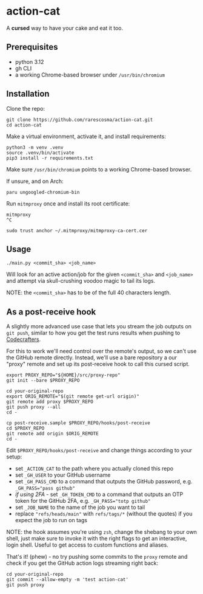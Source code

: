 # action-cat

A __cursed__ way to have your cake and eat it too.

## Prerequisites

- python 3.12
- gh CLI
- a working Chrome-based browser under `/usr/bin/chromium`

## Installation

Clone the repo:

```
git clone https://github.com/rarescosma/action-cat.git
cd action-cat
```

Make a virtual environment, activate it, and install requirements:

```
python3 -m venv .venv
source .venv/bin/activate
pip3 install -r requirements.txt
```

Make sure `/usr/bin/chromium` points to a working Chrome-based browser.

If unsure, and on Arch:

```
paru ungoogled-chromium-bin
```

Run `mitmproxy` once and install its root certificate:

```
mitmproxy
^C

sudo trust anchor ~/.mitmproxy/mitmproxy-ca-cert.cer
```

## Usage

```
./main.py <commit_sha> <job_name>
```

Will look for an active action/job for the given `<commit_sha>` and `<job_name>`
and attempt via skull-crushing voodoo magic to tail its logs.

NOTE: the `<commit_sha>` has to be of the full 40 characters length.

## As a post-receive hook

A slightly more advanced use case that lets you stream the job outputs on
`git push`, similar to how you get the test runs results when pushing
to [Codecrafters][].

For this to work we'll need control over the remote's output, so we can't use
the GitHub remote directly. Instead, we'll use a bare repository a our "proxy"
remote and set up its post-receive hook to call this cursed script.

```
export PROXY_REPO="${HOME}/src/proxy-repo"
git init --bare $PROXY_REPO

cd your-original-repo
export ORIG_REMOTE="$(git remote get-url origin)"
git remote add proxy $PROXY_REPO
git push proxy --all
cd -

cp post-receive.sample $PROXY_REPO/hooks/post-receive
cd $PROXY_REPO
git remote add origin $ORIG_REMOTE
cd -
```

Edit `$PROXY_REPO/hooks/post-receive` and change things according to 
your setup:

- set `_ACTION_CAT` to the path where you actually cloned this repo
- set `_GH_USER` to your GitHub username
- set `_GH_PASS_CMD` to a command that outputs the GitHub password, e.g. 
  `_GH_PASS="pass github"`
- _if using 2FA_ - set `_GH_TOKEN_CMD` to a command that outputs an OTP token 
  for the GitHub 2FA, e.g. `_GH_PASS="totp github"`
- set `_JOB_NAME` to the name of the job you want to tail
- replace `"refs/heads/main"` with `refs/tags/*` (without the quotes) if
  you expect the job to run on tags

NOTE: the hook assumes you're using `zsh`, change the shebang to your own shell,
just make sure to invoke it with the right flags to get an interactive, login
shell. Useful to get access to custom functions and aliases.

That's it! (phew) - no try pushing some commits to the `proxy` remote and check
if you get the GitHub action logs streaming right back:

```
cd your-original-repo
git commit --allow-empty -m 'test action-cat'
git push proxy
```

[Codecrafters]: https://codecrafters.io/
